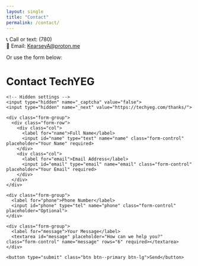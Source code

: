 ```yaml
---
layout: single
title: "Contact"
permalink: /contact/
---
```

📞 Call or text: (780)  
📧 Email: KearseyA@proton.me  

Or use the form below:


<!-- Contact Form -->
<div class="container">
  <h1>Contact TechYEG</h1>
  <form target="_blank" action="https://formsubmit.co/d22049e5c0f4ffd882c380cc0d229b8e" method="POST">
    
    <!-- Hidden settings -->
    <input type="hidden" name="_captcha" value="false">
    <input type="hidden" name="_next" value="https://techyeg.com/thanks/">

    <div class="form-group">
      <div class="form-row">
        <div class="col">
          <label for="name">Full Name</label>
          <input id="name" type="text" name="name" class="form-control" placeholder="Your Name" required>
        </div>
        <div class="col">
          <label for="email">Email Address</label>
          <input id="email" type="email" name="email" class="form-control" placeholder="Your Email" required>
        </div>
      </div>
    </div>

    <div class="form-group">
      <label for="phone">Phone Number</label>
      <input id="phone" type="tel" name="phone" class="form-control" placeholder="Optional">
    </div>

    <div class="form-group">
      <label for="message">Your Message</label>
      <textarea id="message" placeholder="How can we help you?" class="form-control" name="message" rows="6" required></textarea>
    </div>

    <button type="submit" class="btn btn--primary btn-lg">Send</button>
  </form>
</div>



